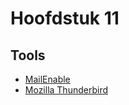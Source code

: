 # Hoofdstuk 11

## Tools
* [MailEnable](https://www.mailenable.com/)
* [Mozilla Thunderbird](https://www.thunderbird.net/)
